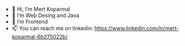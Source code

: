 - 👋 Hi, I’m Mert Koparmal
- 👀 I’m Web Desing and Java 
- 🌱 I’m Frontend
- 📫 You can reach me on linkedin: https://www.linkedin.com/in/mert-koparmal-6b275022b/

<!---
mertkoparmal08/mertkoparmal08 is a ✨ special ✨ repository because its `README.md` (this file) appears on your GitHub profile.
You can click the Preview link to take a look at your changes.
--->
